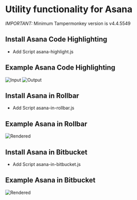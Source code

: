 # Utility functionality for Asana

*IMPORTANT:* Minimum Tampermonkey version is v4.4.5549

## Install Asana Code Highlighting
- Add Script asana-highlight.js

## Example Asana Code Highlighting
![Input](http://i.imgur.com/MSfI06M.png) ![Output](http://i.imgur.com/vjMyhHi.png)

## Install Asana in Rollbar
- Add Script asana-in-rollbar.js

## Example Asana in Rollbar
![Rendered](http://i.imgur.com/XMkfDFl.png)

## Install Asana in Bitbucket
- Add Script asana-in-bitbucket.js

## Example Asana in Bitbucket
![Rendered](http://i.imgur.com/dOxG9Kg.png)
